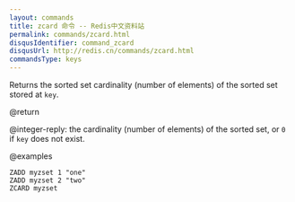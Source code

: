```yaml
---
layout: commands
title: zcard 命令 -- Redis中文资料站
permalink: commands/zcard.html
disqusIdentifier: command_zcard
disqusUrl: http://redis.cn/commands/zcard.html
commandsType: keys
---
```


Returns the sorted set cardinality (number of elements) of the sorted set stored
at `key`.

@return

@integer-reply: the cardinality (number of elements) of the sorted set, or `0`
if `key` does not exist.

@examples

```cli
ZADD myzset 1 "one"
ZADD myzset 2 "two"
ZCARD myzset
```

